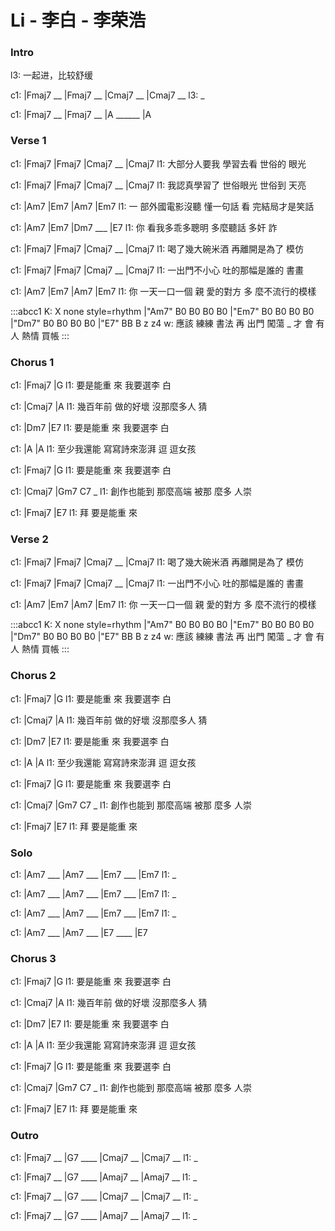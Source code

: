 ---
---

# Li - 李白 - 李荣浩

### Intro

l3: 一起进，比较舒缓

c1: |Fmaj7 __ |Fmaj7 __ |Cmaj7 __ |Cmaj7 __
l3:  _

c1: |Fmaj7 __ |Fmaj7 __ |A ______ |A

### Verse 1

c1: |Fmaj7         |Fmaj7          |Cmaj7 __ |Cmaj7
l1:    大部分人要我 學習去看 世俗的 眼光

c1: |Fmaj7         |Fmaj7          |Cmaj7 __ |Cmaj7
l1:    我認真學習了 世俗眼光 世俗到 天亮

c1:   |Am7           |Em7        |Am7           |Em7
l1: 一 部外國電影沒聽 懂一句話 看 完結局才是笑話

c1:   |Am7           |Em7          |Dm7 ___ |E7
l1: 你 看我多乖多聰明 多麼聽話 多奸  詐

c1: |Fmaj7           |Fmaj7       |Cmaj7 __ |Cmaj7
l1:    喝了幾大碗米酒 再離開是為了 模仿

c1: |Fmaj7         |Fmaj7         |Cmaj7 __ |Cmaj7
l1:    一出門不小心 吐的那幅是誰的 書畫

c1:   |Am7            |Em7        |Am7           |Em7
l1: 你 一天一口一個 親 愛的對方 多 麼不流行的模樣

:::abcc1
K: X none style=rhythm
|"Am7" B0 B0 B0 B0 |"Em7" B0 B0 B0 B0 |"Dm7" B0 B0 B0 B0 |"E7" BB B z z4
w: 應該 練練 書法 再 出門 闖蕩 _ 才 會 有人 熱情 買帳
:::

### Chorus 1

c1:         |Fmaj7        |G
l1: 要是能重 來   我要選李 白

c1:         |Cmaj7              |A
l1: 幾百年前 做的好壞 沒那麼多人 猜

c1:         |Dm7        |E7
l1: 要是能重 來 我要選李 白

c1:           |A              |A
l1: 至少我還能 寫寫詩來澎湃 逗 逗女孩


c1:         |Fmaj7        |G
l1: 要是能重 來   我要選李 白

c1:           |Cmaj7        |Gm7  C7  _
l1: 創作也能到 那麼高端 被那 麼多 人崇

c1: |Fmaj7        |E7
l1:  拜   要是能重 來

### Verse 2

c1: |Fmaj7           |Fmaj7       |Cmaj7 __ |Cmaj7
l1:    喝了幾大碗米酒 再離開是為了 模仿

c1: |Fmaj7         |Fmaj7         |Cmaj7 __ |Cmaj7
l1:    一出門不小心 吐的那幅是誰的 書畫

c1:   |Am7            |Em7        |Am7           |Em7
l1: 你 一天一口一個 親 愛的對方 多 麼不流行的模樣

:::abcc1
K: X none style=rhythm
|"Am7" B0 B0 B0 B0 |"Em7" B0 B0 B0 B0 |"Dm7" B0 B0 B0 B0 |"E7" BB B z z4
w: 應該 練練 書法 再 出門 闖蕩 _ 才 會 有人 熱情 買帳
:::

### Chorus 2

c1:         |Fmaj7        |G
l1: 要是能重 來   我要選李 白

c1:         |Cmaj7              |A
l1: 幾百年前 做的好壞 沒那麼多人 猜

c1:         |Dm7        |E7
l1: 要是能重 來 我要選李 白

c1:           |A              |A
l1: 至少我還能 寫寫詩來澎湃 逗 逗女孩


c1:         |Fmaj7        |G
l1: 要是能重 來   我要選李 白

c1:           |Cmaj7        |Gm7  C7  _
l1: 創作也能到 那麼高端 被那 麼多 人崇

c1: |Fmaj7        |E7
l1:  拜   要是能重 來

### Solo

c1: |Am7 ___ |Am7 ___ |Em7 ___ |Em7
l1:  _

c1: |Am7 ___ |Am7 ___ |Em7 ___ |Em7
l1:  _

c1: |Am7 ___ |Am7 ___ |Em7 ___ |Em7
l1:  _

c1: |Am7 ___ |Am7 ___ |E7 ____ |E7

### Chorus 3

c1:         |Fmaj7        |G
l1: 要是能重 來   我要選李 白

c1:         |Cmaj7              |A
l1: 幾百年前 做的好壞 沒那麼多人 猜

c1:         |Dm7        |E7
l1: 要是能重 來 我要選李 白

c1:           |A              |A
l1: 至少我還能 寫寫詩來澎湃 逗 逗女孩


c1:         |Fmaj7        |G
l1: 要是能重 來   我要選李 白

c1:           |Cmaj7        |Gm7  C7  _
l1: 創作也能到 那麼高端 被那 麼多 人崇

c1: |Fmaj7        |E7
l1:  拜   要是能重 來

### Outro

c1: |Fmaj7 __ |G7 ____ |Cmaj7 __ |Cmaj7 __
l1:  _

c1: |Fmaj7 __ |G7 ____ |Amaj7 __ |Amaj7 __
l1:  _

c1: |Fmaj7 __ |G7 ____ |Cmaj7 __ |Cmaj7 __
l1:  _

c1: |Fmaj7 __ |G7 ____ |Amaj7 __ |Amaj7 __
l1:  _
